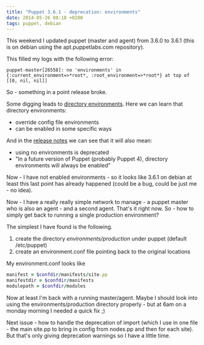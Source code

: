 ```yaml
---
title: "Puppet 3.6.1 - deprecation: environments"
date: 2014-05-26 08:18 +0200
tags: puppet, debian
---
```


This weekend I updated puppet (master and agent) from 3.6.0 to 3.6.1 (this is on debian using the apt.puppetlabs.com repository).

This filled my logs with the following error:

    puppet-master[26558]: no 'environments' in {:current_environment=>*root*, :root_environment=>*root*} at top of [[0, nil, nil]]

So - something in a point release broke.

Some digging leads to [directory environments](http://docs.puppetlabs.com/puppet/latest/reference/environments.html). Here we can learn that directory environments:

* override config file environments
* can be enabled in some specific ways

And in the [release notes](http://docs.puppetlabs.com/puppet/latest/reference/release_notes.html#deprecation-config-file-environments-and-the-global-manifestmodulepathconfigversion-settings) we can see that it will also mean:

* using no environments is deprecated
* "In a future version of Puppet (probably Puppet 4), directory environments will always be enabled"

Now - I have not enabled environments - so it looks like 3.6.1 on debian at least this last point has already happened (could be a bug, could be just me - no idea).

Now - I have a really really simple network to manage - a puppet master who is also an agent - and a second agent. That's it right now. So - how to simply get back to running a single production environment?

The simplest I have found is the following.

1. create the directory *environments/production* under puppet (default /etc/puppet)
2. create an environment.conf file pointing back to the original locations

My environment.conf looks like

``` ruby
manifest = $confdir/manifests/site.pp
manifestdir = $confdir/manifests
modulepath = $confdir/modules
```

Now at least I'm back with a running master/agent. Maybe I should look into using the environments/production directory properly - but at 6am on a monday morning I needed a quick fix ;)

Next issue - how to handle the deprecation of import (which I use in one file - the main site.pp to bring in config from nodes.pp and then for each site). But that's only giving deprecation warnings so I have a little time.

